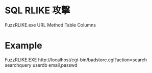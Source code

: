 # SQL RLIKE 攻擊

FuzzRLIKE.exe URL Method Table Columns

# Example

FuzzRLIKE.EXE http://localhost/cgi-bin/badstore.cgi?action=search searchquery userdb email,passwd